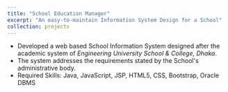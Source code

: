 ```yaml
---
title: "School Education Manager"
excerpt: "An easy-to-maintain Information System Design for a School"
collection: projects
---
```

* Developed a web based School Information System designed after the academic system of *Engineering
University School & College, Dhaka*.
* The system addresses the requirements stated by the School's administrative body.
* Required Skills: Java, JavaScript, JSP, HTML5, CSS, Bootstrap, Oracle DBMS
